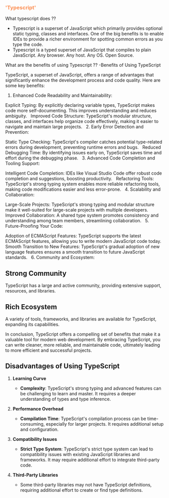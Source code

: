 ### <span style="color: #FC8F54;">'Typescript'</span>

What typescript does ??

- Typescript is a superset of JavaScript which primarily provides optional static typing, classes and interfaces. One of the big benefits is to enable IDEs to provide a richer environment for spotting common errors as you type the code.
- Typescript is a typed superset of JavaScript that compiles to plain JavaScript. Any browser. Any host. Any OS. Open Source.

What are the benefits of using Typescript ??
-Benefits of Using TypeScript

TypeScript, a superset of JavaScript, offers a range of advantages that significantly enhance the development process and code quality. Here are some key benefits:

1. Enhanced Code Readability and Maintainability:

Explicit Typing: By explicitly declaring variable types, TypeScript makes code more self-documenting. This improves understanding and reduces ambiguity.  
Improved Code Structure: TypeScript's modular structure, classes, and interfaces help organize code effectively, making it easier to navigate and maintain large projects.   2. Early Error Detection and Prevention:

Static Type Checking: TypeScript's compiler catches potential type-related errors during development, preventing runtime errors and bugs.  
Reduced Debugging Time: By identifying issues early on, TypeScript saves time and effort during the debugging phase.   3. Advanced Code Completion and Tooling Support:

Intelligent Code Completion: IDEs like Visual Studio Code offer robust code completion and suggestions, boosting productivity.  
Refactoring Tools: TypeScript's strong typing system enables more reliable refactoring tools, making code modifications easier and less error-prone.   4. Scalability and Collaboration:

Large-Scale Projects: TypeScript's strong typing and modular structure make it well-suited for large-scale projects with multiple developers.  
Improved Collaboration: A shared type system promotes consistency and understanding among team members, streamlining collaboration.   5. Future-Proofing Your Code:

Adoption of ECMAScript Features: TypeScript supports the latest ECMAScript features, allowing you to write modern JavaScript code today.  
Smooth Transition to New Features: TypeScript's gradual adoption of new language features ensures a smooth transition to future JavaScript standards.   6. Community and Ecosystem:

## Strong Community
TypeScript has a large and active community, providing extensive support, resources, and libraries.

## Rich Ecosystem
A variety of tools, frameworks, and libraries are available for TypeScript, expanding its capabilities.

In conclusion, TypeScript offers a compelling set of benefits that make it a valuable tool for modern web development. By embracing TypeScript, you can write cleaner, more reliable, and maintainable code, ultimately leading to more efficient and successful projects.

## Disadvantages of Using TypeScript

1. **Learning Curve**
   - **Complexity**: TypeScript's strong typing and advanced features can be challenging to learn and master. It requires a deeper understanding of types and type inference.

2. **Performance Overhead**
   - **Compilation Time**: TypeScript's compilation process can be time-consuming, especially for larger projects. It requires additional setup and configuration.

3. **Compatibility Issues**
   - **Strict Type System**: TypeScript's strict type system can lead to compatibility issues with existing JavaScript libraries and frameworks. It may require additional effort to integrate third-party code.

4. **Third-Party Libraries**
   - Some third-party libraries may not have TypeScript definitions, requiring additional effort to create or find type definitions.

